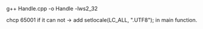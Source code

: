 g++ Handle.cpp -o Handle -lws2_32


chcp 65001
if it can not -> add setlocale(LC_ALL, ".UTF8"); in main function.




